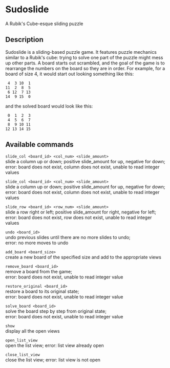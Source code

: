 Sudoslide
===============================

A Rubik's Cube-esque sliding puzzle

Description
-------------------------------
Sudoslide is a sliding-based puzzle game. It features puzzle mechanics similar
to a Rubik's cube: trying to solve one part of the puzzle might mess up other
parts. A board starts out scrambled, and the goal of the game is to rearrange 
the numbers on the board so they are in order. For example, 
for a board of size 4, it would start out looking something like this:  

     4  3 10  1  
    11  2  8  5  
     6 12  7 13  
    14  9 15  0  

and the solved board would look like this:  

     0  1  2  3  
     4  5  6  7  
     8  9 10 11  
    12 13 14 15  

Available commands
-------------------------------
``` slide_col <board_id> <col_num> <slide_amount> ```  
  slide a column up or down; positive slide_amount for up, negative for down;  
  error: board does not exist, column does not exist, unable to read integer 
  values

``` slide_col <board_id> <col_num> <slide_amount> ```  
  slide a column up or down; positive slide_amount for up, negative for down;  
  error: board does not exist, column does not exist, unable to read integer 
  values  

``` slide_row <board_id> <row_num> <slide_amount> ```  
  slide a row right or left; positive slide_amount for right, negative 
  for left;  
  error: board does not exist, row does not exist, unable to read integer 
  values  

``` undo <board_id> ```  
  undo previous slides until there are no more slides to undo;  
  error: no more moves to undo  

``` add_board <board_size> ```  
  create a new board of the specified size and add to the appropriate views  

``` remove_board <board_id> ```  
  remove a board from the game;  
  error: board does not exist, unable to read integer value  

``` restore_original <board_id> ```  
  restore a board to its original state;  
  error: board does not exist, unable to read integer value  

``` solve_board <board_id> ```  
  solve the board step by step from original state;  
  error: board does not exist, unable to read integer value  

``` show ```  
  display all the open views  

``` open_list_view ```  
  open the list view; error: list view already open  

``` close_list_view ```  
  close the list view; error: list view is not open  

    
    

